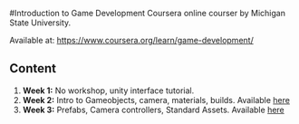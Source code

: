 #Introduction to Game Development
Coursera online courser by Michigan State University.

Available at: https://www.coursera.org/learn/game-development/

## Content
1. **Week 1:** No workshop, unity interface tutorial.
2. **Week 2:** Intro to Gameobjects, camera, materials, builds. Available [here](https://github.com/Coregraph/Coursera-Introduction-to-Game-Development/tree/master/1-SolarSystemProject)
3. **Week 3:** Prefabs, Camera controllers, Standard Assets. Available [here](https://github.com/Coregraph/Coursera-Introduction-to-Game-Development/tree/master/2-RollerMadness)
